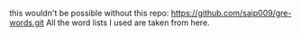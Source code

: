 this wouldn't be possible without this repo:
https://github.com/saip009/gre-words.git
All the word lists I used are taken from here.


